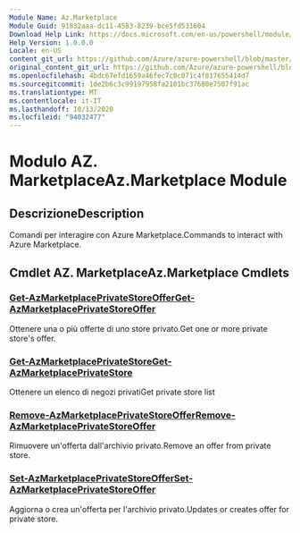 ```yaml
---
Module Name: Az.Marketplace
Module Guid: 91832aaa-dc11-4583-8239-bce5fd531604
Download Help Link: https://docs.microsoft.com/en-us/powershell/module/az.marketplace
Help Version: 1.0.0.0
Locale: en-US
content_git_url: https://github.com/Azure/azure-powershell/blob/master/src/Marketplace/Marketplace/help/Az.Marketplace.md
original_content_git_url: https://github.com/Azure/azure-powershell/blob/master/src/Marketplace/Marketplace/help/Az.Marketplace.md
ms.openlocfilehash: 4bdc67efd1659a46fec7c0c071c4f817655414d7
ms.sourcegitcommit: 1de2b6c3c99197958fa2101bc37680e7507f91ac
ms.translationtype: MT
ms.contentlocale: it-IT
ms.lasthandoff: 10/13/2020
ms.locfileid: "94032477"
---
```

# <span data-ttu-id="7ddf4-101">Modulo AZ. Marketplace</span><span class="sxs-lookup"><span data-stu-id="7ddf4-101">Az.Marketplace Module</span></span>
## <span data-ttu-id="7ddf4-102">Descrizione</span><span class="sxs-lookup"><span data-stu-id="7ddf4-102">Description</span></span>
<span data-ttu-id="7ddf4-103">Comandi per interagire con Azure Marketplace.</span><span class="sxs-lookup"><span data-stu-id="7ddf4-103">Commands to interact with Azure Marketplace.</span></span>

## <span data-ttu-id="7ddf4-104">Cmdlet AZ. Marketplace</span><span class="sxs-lookup"><span data-stu-id="7ddf4-104">Az.Marketplace Cmdlets</span></span>
### [<span data-ttu-id="7ddf4-105">Get-AzMarketplacePrivateStoreOffer</span><span class="sxs-lookup"><span data-stu-id="7ddf4-105">Get-AzMarketplacePrivateStoreOffer</span></span>](Get-AzMarketplacePrivateStoreOffer.md)
<span data-ttu-id="7ddf4-106">Ottenere una o più offerte di uno store privato.</span><span class="sxs-lookup"><span data-stu-id="7ddf4-106">Get one or more private store's offer.</span></span>

### [<span data-ttu-id="7ddf4-107">Get-AzMarketplacePrivateStore</span><span class="sxs-lookup"><span data-stu-id="7ddf4-107">Get-AzMarketplacePrivateStore</span></span>](Get-AzMarketplacePrivateStore.md)
<span data-ttu-id="7ddf4-108">Ottenere un elenco di negozi privati</span><span class="sxs-lookup"><span data-stu-id="7ddf4-108">Get private store list</span></span>

### [<span data-ttu-id="7ddf4-109">Remove-AzMarketplacePrivateStoreOffer</span><span class="sxs-lookup"><span data-stu-id="7ddf4-109">Remove-AzMarketplacePrivateStoreOffer</span></span>](Remove-AzMarketplacePrivateStoreOffer.md)
<span data-ttu-id="7ddf4-110">Rimuovere un'offerta dall'archivio privato.</span><span class="sxs-lookup"><span data-stu-id="7ddf4-110">Remove an offer from private store.</span></span>

### [<span data-ttu-id="7ddf4-111">Set-AzMarketplacePrivateStoreOffer</span><span class="sxs-lookup"><span data-stu-id="7ddf4-111">Set-AzMarketplacePrivateStoreOffer</span></span>](Set-AzMarketplacePrivateStoreOffer.md)
<span data-ttu-id="7ddf4-112">Aggiorna o crea un'offerta per l'archivio privato.</span><span class="sxs-lookup"><span data-stu-id="7ddf4-112">Updates or creates offer for private store.</span></span>

